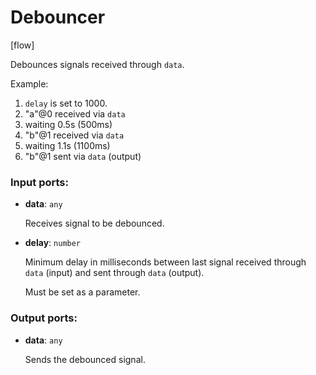 # Debouncer

[flow]

Debounces signals received through `data`.

Example:
1. `delay` is set to 1000.
2. "a"@0 received via `data`
3. waiting 0.5s (500ms)
4. "b"@1 received via `data`
5. waiting 1.1s (1100ms)
6. "b"@1 sent via `data` (output)

### Input ports:

* __data__: `any`

    Receives signal to be debounced.


* __delay__: `number`

    Minimum delay in milliseconds between last signal received through `data` (input) and sent through `data` (output).
    
    Must be set as a parameter.

### Output ports:

* __data__: `any`

    Sends the debounced signal.

